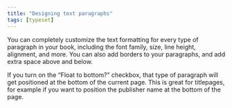 ```yaml
---
title: "Designing text paragraphs"
tags: [typeset]
---
```

 
<html><body><section data-type="chapter" class="hsecchapter" data-hederis-type="hsecchapter" id="typeset-para-design" data-pi-attrs="id: typeset-para-design; data-tags: typeset;" role="doc-chapter" data-tags="typeset" data-author-name=" " data-book-title=" " title="Designing text paragraphs"><p class="hblkp" data-hederis-type="hblkp" id="p3CdwuvDP">You can completely customize the text formatting for every type of paragraph in your book, including the font family, size, line height, alignment, and more. You can also add borders to your paragraphs, and add extra space above and below. </p><p class="hblkp" data-hederis-type="hblkp" id="p5aQ4vjQk">If you turn on the &#8220;Float to bottom?&#8221; checkbox, that type of paragraph will get positioned at the bottom of the current page. This is great for titlepages, for example if you want to position the publisher name at the bottom of the page.</p></section></body></html>
